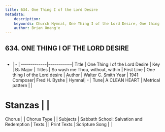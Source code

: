 ```yaml
---
title: 634. One Thing I of the Lord Desire
metadata:
    description: 
    keywords: Church Hymnal, One Thing I of the Lord Desire, One thing I of the Lord desire, So wash me Thou, without, within
    author: Brian Onang'o
---
```



## 634. ONE THING I OF THE LORD DESIRE

```txt

```

- |   -  |
-------------|------------|
Title | One Thing I of the Lord Desire |
Key | B♭ Major |
Titles | So wash me Thou, without, within |
First Line | One thing I of the Lord desire |
Author | Walter C. Smith
Year | 1941
Composer| Fred H. Byshe |
Hymnal|  - |
Tune| A CLEAN HEART |
Metrical pattern | |
# Stanzas |  |
Chorus |  |
Chorus Type |  |
Subjects | Sabbath School: Salvation and Redemption |
Texts |  |
Print Texts | 
Scripture Song |  |
  
